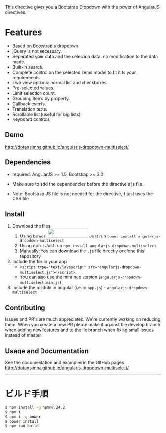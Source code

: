 This directive gives you a Bootstrap Dropdown with the power of AngularJS directives.

# Features
- Based on Bootstrap's dropdown.
- jQuery is not necessary.
- Seperated your data and the selection data. no modification to the data made.
- Built-in search.
- Complete control on the selected items model to fit it to your requirements.
- Two view options: normal list and checkboxes.
- Pre-selected values.
- Limit selection count.
- Grouping items by property.
- Callback events.
- Translation texts.
- Scrollable list (useful for big lists)
- Keyboard controls

## Demo
http://dotansimha.github.io/angularjs-dropdown-multiselect/

## Dependencies
- required: AngularJS >= 1.5, Bootstrap >= 3.0

- Make sure to add the dependencies before the directive's js file. 
- Note: Bootstrap JS file is not needed for the directive, it just uses the CSS file

## Install
1. Download the files
	1. Using bower: <img src="http://benschwarz.github.io/bower-badges/badge@2x.png" width="130" height="30">
		Just run `bower install angularjs-dropdown-multiselect`
	2. Using npm : 
		Just run `npm install angularjs-dropdown-multiselect`
	3. Manually:
		You can download the `.js` file directly or clone this repository
2. Include the file in your app
	- `<script type="text/javascript" src="angularjs-dropdown-multiselect.js"></script>`.
	- You can also use the minfined version (`angularjs-dropdown-multiselect.min.js`).
3. Include the module in angular (i.e. in `app.js`) - `angularjs-dropdown-multiselect`


## Contributing
Issues and PR's are much appreciated. We're currently working on reducing them.
When you create a new PR please make it against the develop branch when adding new features and to the fix branch when fixing small issues instead of master.

## Usage and Documentation
See the documentation and examples in the GitHub pages:
http://dotansimha.github.io/angularjs-dropdown-multiselect/

-----

# ビルド手順

```bash
$ npm install -g npm@7.24.2
$ npm i
$ npm i -g bower
$ bower install
$ npm run build
```
